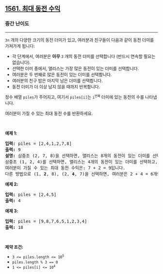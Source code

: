 <h2><a href="https://leetcode.com/problems/maximum-number-of-coins-you-can-get">1561. 최대 동전 수익</a></h2><h3>중간 난이도</h3><hr><p><code>3n</code> 개의 다양한 크기의 동전 더미가 있고, 여러분과 친구들이 다음과 같이 동전 더미를 가져가게 됩니다:</p>

<ul>
	<li>각 단계에서, 여러분은 <strong>아무</strong> <code>3</code> 개의 동전 더미를 선택합니다 (반드시 연속할 필요는 없습니다).</li>
	<li>선택한 더미 중에서, 앨리스는 가장 많은 동전이 있는 더미를 선택합니다.</li>
	<li>여러분은 두 번째로 많은 동전이 있는 더미를 선택합니다.</li>
	<li>여러분의 친구 밥은 마지막 남은 더미를 선택합니다.</li>
	<li>동전 더미가 더 이상 남지 않을 때까지 반복합니다.</li>
</ul>

<p>정수 배열 <code>piles</code>가 주어지고, 여기서 <code>piles[i]</code>는 <code>i<sup>번째</sup></code> 더미에 있는 동전의 수를 나타냅니다.</p>

<p>여러분이 가질 수 있는 최대 동전 수를 반환하세요.</p>

<p>&nbsp;</p>
<p><strong class="example">예제 1:</strong></p>

<pre>
<strong>입력:</strong> piles = [2,4,1,2,7,8]
<strong>출력:</strong> 9
<strong>설명: </strong>삼중조 (2, 7, 8)을 선택하면, 앨리스는 8개의 동전이 있는 더미를 선택하고, 여러분은 <strong>7</strong>개의 동전이 있는 더미를 선택하며, 밥은 마지막 더미를 선택합니다.
삼중조 (1, 2, 4)를 선택하면, 앨리스는 4개의 동전이 있는 더미를 선택하고, 여러분은 <strong>2</strong>개의 동전이 있는 더미를 선택하며, 밥은 마지막 더미를 선택합니다.
여러분이 가질 수 있는 최대 동전 수익은: 7 + 2 = 9입니다.
다른 방법으로 (1, <strong>2</strong>, 8), (2, <strong>4</strong>, 7)을 선택하면, 여러분은 2 + 4 = 6개의 동전만 가지게 되어 최적이 아닙니다.
</pre>

<p><strong class="example">예제 2:</strong></p>

<pre>
<strong>입력:</strong> piles = [2,4,5]
<strong>출력:</strong> 4
</pre>

<p><strong class="example">예제 3:</strong></p>

<pre>
<strong>입력:</strong> piles = [9,8,7,6,5,1,2,3,4]
<strong>출력:</strong> 18
</pre>

<p>&nbsp;</p>
<p><strong>제약 조건:</strong></p>

<ul>
	<li><code>3 &lt;= piles.length &lt;= 10<sup>5</sup></code></li>
	<li><code>piles.length % 3 == 0</code></li>
	<li><code>1 &lt;= piles[i] &lt;= 10<sup>4</sup></code></li>
</ul>